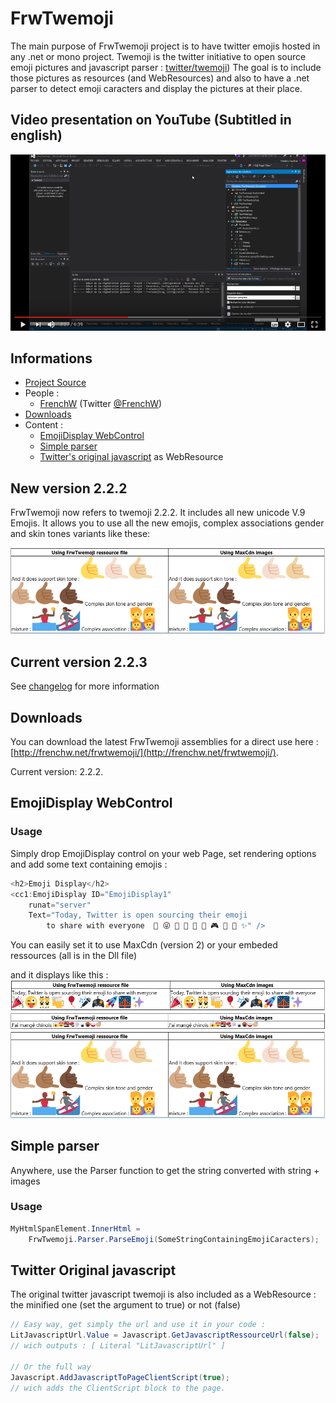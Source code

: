 # FrwTwemoji

The main purpose of FrwTwemoji project is to have twitter emojis hosted in any .net or mono project.
Twemoji is the twitter initiative to open source emoji pictures and javascript parser : [twitter/twemoji](https://github.com/twitter/twemoji))
The goal is to include those pictures as resources (and WebResources) and also to have a .net parser to detect emoji caracters and display the pictures at their place.

## Video presentation on YouTube (Subtitled in english)

[![alt text](README_5.png)](https://www.youtube.com/watch?v=mB6zVCylQtU)

## Informations

* [Project Source](https://github.com/FrenchW/FrwTwemoji)
* People : 
   - [FrenchW](http://github.frenchw.net) (Twitter [@FrenchW](https://twitter.com/FrenchW))
* [Downloads](#downloads) 
* Content :
   - [EmojiDisplay WebControl](#WebControl)
   - [Simple parser](#simpleparser)
   - [Twitter's original javascript](#javascript) as WebResource

## New version 2.2.2

FrwTwemoji now refers to twemoji 2.2.2. It includes all new unicode V.9 Emojis. It allows you to use all the new emojis, complex associations gender and skin tones variants like these:
 
![alt text](README_4.png)

## Current version 2.2.3

See [changelog](Changelog.md) for more information

## Downloads<a id="downloads" name="downloads"></a>

You can download the latest FrwTwemoji assemblies for a direct use here : [http://frenchw.net/frwtwemoji/](http://frenchw.net/frwtwemoji/). 

Current version: 2.2.2.

<!-- Responsive -->
<ins class="adsbygoogle"
     style="display:block"
     data-ad-client="ca-pub-5683856818165673"
     data-ad-slot="6494445466"
     data-ad-format="auto"></ins>


## EmojiDisplay WebControl <a id="WebControl" name="WebControl"></a>

### Usage
Simply drop EmojiDisplay control on your web Page, set rendering options and add some text containing emojis :

```csharp
<h2>Emoji Display</h2>
<cc1:EmojiDisplay ID="EmojiDisplay1"
    runat="server"
    Text="Today, Twitter is open sourcing their emoji 
        to share with everyone  🎉 😜 👯 🍻 🎈 🎤 🎮 🚀 🌉 ✨" />
```
You can easily set it to use MaxCdn (version 2) or your embeded ressources (all is in the Dll file)

and it displays like this : 
![alt text](README_2.png) 
![alt text](README_3.png) 
![alt text](README_4.png)

## Simple parser <a id="simpleparser" name="simpleparser"></a>

Anywhere, use the Parser function to get the string converted with string + images

### Usage

```csharp
MyHtmlSpanElement.InnerHtml = 
    FrwTwemoji.Parser.ParseEmoji(SomeStringContainingEmojiCaracters);
```

## Twitter Original javascript <a id="javascript" name="javascript"></a>
The original twitter javascript twemoji is also included as a WebResource : the minified one (set the argument to true) or not (false)

```csharp
// Easy way, get simply the url and use it in your code :
LitJavascriptUrl.Value = Javascript.GetJavascriptRessourceUrl(false);
// wich outputs : [ Literal "LitJavascriptUrl" ]

// Or the full way
Javascript.AddJavascriptToPageClientScript(true); 
// wich adds the ClientScript block to the page. 
```



<!-- Responsive -->
<ins class="adsbygoogle"
     style="display:block"
     data-ad-client="ca-pub-5683856818165673"
     data-ad-slot="6494445468"
     data-ad-format="auto"></ins>


<script async src="//pagead2.googlesyndication.com/pagead/js/adsbygoogle.js"></script>
<script>    
	[].forEach.call(
        document.querySelectorAll('.adsbygoogle'),
        function(){
            (adsbygoogle = window.adsbygoogle || []).push({});
        });

</script>
